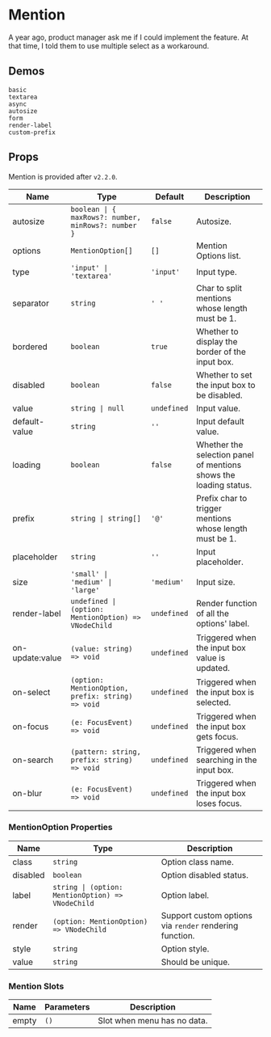# Mention

A year ago, product manager ask me if I could implement the feature. At that time, I told them to use multiple select as a workaround.

## Demos

```demo
basic
textarea
async
autosize
form
render-label
custom-prefix
```

## Props

Mention is provided after `v2.2.0`.

| Name | Type | Default | Description |
| --- | --- | --- | --- |
| autosize | `boolean \| { maxRows?: number, minRows?: number }` | `false` | Autosize. |
| options | `MentionOption[]` | `[]` | Mention Options list. |
| type | `'input' \| 'textarea'` | `'input'` | Input type. |
| separator | `string` | `' '` | Char to split mentions whose length must be 1. |
| bordered | `boolean` | `true` | Whether to display the border of the input box. |
| disabled | `boolean` | `false` | Whether to set the input box to be disabled. |
| value | `string \| null` | `undefined` | Input value. |
| default-value | `string` | `''` | Input default value. |
| loading | `boolean` | `false` | Whether the selection panel of mentions shows the loading status. |
| prefix | `string \| string[]` | `'@'` | Prefix char to trigger mentions whose length must be 1. |
| placeholder | `string` | `''` | Input placeholder. |
| size | `'small' \| 'medium' \| 'large'` | `'medium'` | Input size. |
| render-label | `undefined \| (option: MentionOption) => VNodeChild` | `undefined` | Render function of all the options' label. |
| on-update:value | `(value: string) => void` | `undefined` | Triggered when the input box value is updated. |
| on-select | `(option: MentionOption, prefix: string) => void` | `undefined` | Triggered when the input box is selected. |
| on-focus | `(e: FocusEvent) => void` | `undefined` | Triggered when the input box gets focus. |
| on-search | `(pattern: string, prefix: string) => void` | `undefined` | Triggered when searching in the input box. |
| on-blur | `(e: FocusEvent) => void` | `undefined` | Triggered when the input box loses focus. |

### MentionOption Properties

| Name | Type | Description |
| --- | --- | --- |
| class | `string` | Option class name. |
| disabled | `boolean` | Option disabled status. |
| label | `string \| (option: MentionOption) => VNodeChild` | Option label. |
| render | `(option: MentionOption) => VNodeChild` | Support custom options via `render` rendering function. |
| style | `string` | Option style. |
| value | `string` | Should be unique. |

### Mention Slots

| Name  | Parameters | Description                 |
| ----- | ---------- | --------------------------- |
| empty | `()`       | Slot when menu has no data. |
